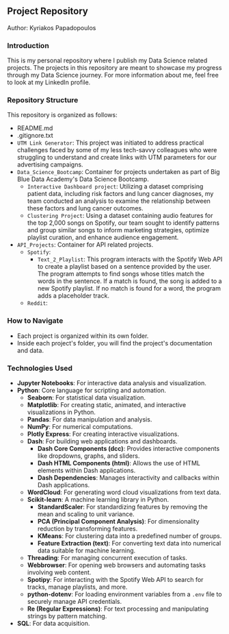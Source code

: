 ## Project Repository
Author: Kyriakos Papadopoulos

### Introduction
This is my personal repository where I publish my Data Science related projects. The projects in this repository are meant to showcase my progress through my Data Science journey. For more information about me, feel free to look at my LinkedIn profile.

### Repository Structure
This repository is organized as follows:

- README.md
- .gitignore.txt
- `UTM Link Generator`: This project was initiated to address practical challenges faced by some of my less tech-savvy colleagues who were struggling to understand and create links with UTM parameters for our advertising campaigns.
- `Data_Science_Bootcamp`: Container for projects undertaken as part of Big Blue Data Academy's Data Science Bootcamp.
  - `Interactive Dashboard project`: Utilizing a dataset comprising patient data, including risk factors and lung cancer diagnoses, my team conducted an analysis to examine the relationship between these factors and lung cancer outcomes.
  - `Clustering Project`: Using a dataset containing audio features for the top 2,000 songs on Spotify, our team sought to identify patterns and group similar songs to inform marketing strategies, optimize playlist curation, and enhance audience engagement.
- `API_Projects`: Container for API related projects.
  - `Spotify`: 
    - `Text_2_Playlist`: This program interacts with the Spotify Web API to create a playlist based on a sentence provided by the user. The program attempts to find songs whose titles match the words in the sentence. If a match is found, the song is added to a new Spotify playlist. If no match is found for a word, the program adds a placeholder track.
  - `Reddit`: 

### How to Navigate
- Each project is organized within its own folder.
- Inside each project's folder, you will find the project's documentation and data.

### Technologies Used
- **Jupyter Notebooks**: For interactive data analysis and visualization.
- **Python**: Core language for scripting and automation.
  - **Seaborn**: For statistical data visualization.
  - **Matplotlib**: For creating static, animated, and interactive visualizations in Python.
  - **Pandas**: For data manipulation and analysis.
  - **NumPy**: For numerical computations.
  - **Plotly Express**: For creating interactive visualizations.
  - **Dash**: For building web applications and dashboards.
    - **Dash Core Components (dcc)**: Provides interactive components like dropdowns, graphs, and sliders.
    - **Dash HTML Components (html)**: Allows the use of HTML elements within Dash applications.
    - **Dash Dependencies**: Manages interactivity and callbacks within Dash applications.
  - **WordCloud**: For generating word cloud visualizations from text data.
  - **Scikit-learn**: A machine learning library in Python.
    - **StandardScaler**: For standardizing features by removing the mean and scaling to unit variance.
    - **PCA (Principal Component Analysis)**: For dimensionality reduction by transforming features.   
    - **KMeans**: For clustering data into a predefined number of groups.
    - **Feature Extraction (text)**: For converting text data into numerical data suitable for machine learning.
  - **Threading**: For managing concurrent execution of tasks.
  - **Webbrowser**: For opening web browsers and automating tasks involving web content.
  - **Spotipy**: For interacting with the Spotify Web API to search for tracks, manage playlists, and more.
  - **python-dotenv**: For loading environment variables from a `.env` file to securely manage API credentials.
  - **Re (Regular Expressions)**: For text processing and manipulating strings by pattern matching.
- **SQL**: For data acquisition.
